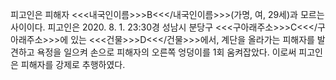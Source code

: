 피고인은 피해자 <<<내국인이름>>>B<<</내국인이름>>>(가명, 여, 29세)과 모르는 사이이다.
피고인은 2020. 8. 1. 23:30경 성남시 분당구 <<<구아래주소>>>C<<</구아래주소>>>에 있는 <<<건물>>>D<<</건물>>>에서, 계단을 올라가는 피해자를 발견하고 욕정을 일으켜 손으로 피해자의 오른쪽 엉덩이를 1회 움켜잡았다.
이로써 피고인은 피해자를 강제로 추행하였다.